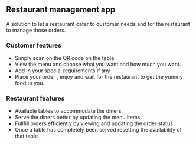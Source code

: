## Restaurant management app

A solution to let a restaurant cater to customer needs and for the restaurant to manage those orders.

### Customer features
- Simply scan on the QR code on the table.
- View the menu and choose what you want and how much you want.
- Add in your special requirements if any
- Place your order , enjoy and wait for the restaurant to get the yummy food to you.

### Restaurant features
- Available tables to accommodate the diners.
- Serve the diners better by updating the menu items.
- Fullfill orders efficiently by viewing and updating the order status
- Once a table has completely been served resetting the availability of that table

